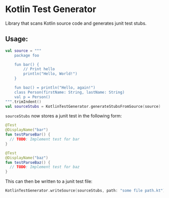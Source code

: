 # Kotlin Test Generator

Library that scans Kotlin source code and generates junit test stubs.

## Usage:

```kotlin
val source = """
    package foo

    fun bar() {
        // Print hello
        println("Hello, World!")
    }

    fun baz() = println("Hello, again!")
    class Person(firstName: String, lastName: String)
    val p = Person()
""".trimIndent()
val sourceStubs = KotlinTestGenerator.generateStubsFromSource(source)
```

`sourceStubs` now stores a junit test in the following form:

```kotlin
@Test
@DisplayName("bar")
fun testParseBar() {
  // TODO: Implement test for bar
}

@Test
@DisplayName("baz")
fun testParseBaz() {
  // TODO: Implement test for baz
}
```

This can then be written to a junit test file:

```kotlin
KotlinTestGenerator.writeSource(sourceStubs, path: "some file path.kt")
```
